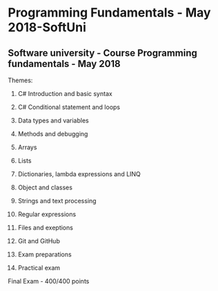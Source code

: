 # Programming Fundamentals - May 2018-SoftUni
## Software university - Course Programming fundamentals - May 2018

Themes:

 1. C# Introduction and basic syntax
 
 2. C# Conditional statement and loops 
 
 3. Data types and variables
 
 4. Methods and debugging
 
 5. Arrays
 
 6. Lists
 
 7. Dictionaries, lambda expressions and LINQ
 
 8. Object and classes
 
 9. Strings and text processing
 
 10. Regular expressions
 
 11. Files and exeptions
 
 12. Git and GitHub
 
 13. Exam preparations
 
 14. Practical exam
 
 Final Exam - 400/400 points
